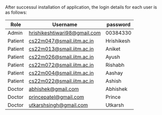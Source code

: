 

After successul installation of application, the login details for each user is as follows: 

Role | Username | password
--- | --- | --- 
Admin | hrishikeshtiwari98@gmail.com | 00384330
Patient | cs22m047@smail.iitm.ac.in | Hrishikesh
Patient | cs22m013@smail.iitm.ac.in | Aniket
Patient | cs22m026@smail.iitm.ac.in | Ayush
Patient | cs22m072@smail.iitm.ac.in | Rishabh
Patient | cs22m004@smail.iitm.ac.in | Aashay
Patient | cs22m022@smail.iitm.ac.in | Ashish
Doctor | abhishek@gmail.com | Abhishek
Doctor | princepatel@gmail.com | Prince
Doctor | utkarshsingh@gmail.com | Utkarsh
